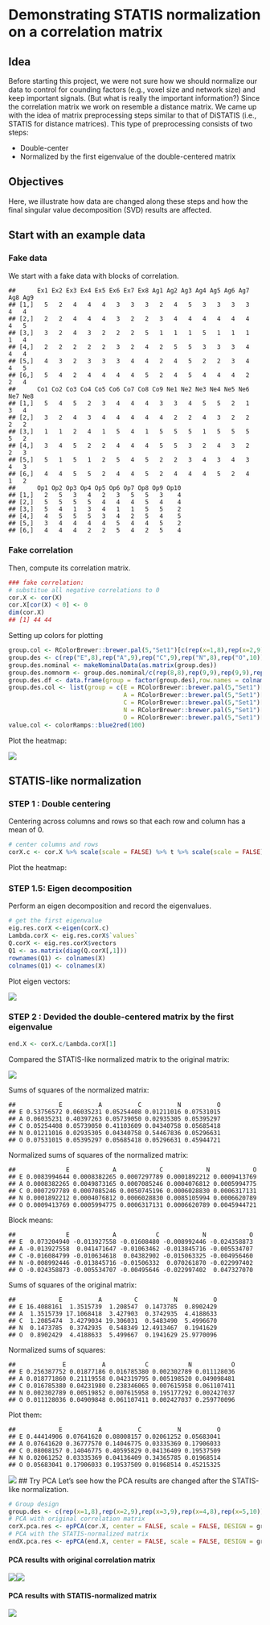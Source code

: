 Demonstrating STATIS normalization on a correlation matrix
================

## Idea

Before starting this project, we were not sure how we should normalize
our data to control for counding factors (e.g., voxel size and network
size) and keep important signals. (But what is really the important
information?) Since the correlation matrix we work on resemble a
distance matrix. We came up with the idea of matrix preprocessing steps
similar to that of DiSTATIS (i.e., STATIS for distance matrices). This
type of preprocessing consists of two steps:

  - Double-center
  - Normalized by the first eigenvalue of the double-centered matrix

## Objectives

Here, we illustrate how data are changed along these steps and how the
final singular value decomposition (SVD) results are affected.

## Start with an example data

### Fake data

We start with a fake data with blocks of
    correlation.

    ##      Ex1 Ex2 Ex3 Ex4 Ex5 Ex6 Ex7 Ex8 Ag1 Ag2 Ag3 Ag4 Ag5 Ag6 Ag7 Ag8 Ag9
    ## [1,]   5   2   4   4   4   3   3   3   2   4   5   3   3   3   3   4   4
    ## [2,]   2   2   4   4   4   3   2   2   3   4   4   4   4   4   4   4   5
    ## [3,]   3   2   4   3   2   2   2   5   1   1   1   5   1   1   1   1   4
    ## [4,]   2   2   2   2   2   3   2   4   2   5   5   3   3   3   4   4   4
    ## [5,]   4   3   2   3   3   3   4   4   2   4   5   2   2   3   4   4   5
    ## [6,]   5   4   2   4   4   4   4   5   2   4   5   4   4   4   2   2   4
    ##      Co1 Co2 Co3 Co4 Co5 Co6 Co7 Co8 Co9 Ne1 Ne2 Ne3 Ne4 Ne5 Ne6 Ne7 Ne8
    ## [1,]   5   4   5   2   3   4   4   4   3   3   4   5   5   2   1   3   4
    ## [2,]   3   2   4   3   4   4   4   4   4   2   2   4   3   2   2   2   2
    ## [3,]   1   1   2   4   1   5   4   1   5   5   5   1   5   5   5   5   2
    ## [4,]   3   4   5   2   2   4   4   4   5   5   3   2   4   3   2   2   3
    ## [5,]   5   1   5   1   2   5   4   5   2   2   3   4   3   4   3   4   3
    ## [6,]   4   4   5   5   2   4   4   5   2   4   4   4   5   2   4   1   2
    ##      Op1 Op2 Op3 Op4 Op5 Op6 Op7 Op8 Op9 Op10
    ## [1,]   2   5   3   4   2   3   5   5   3    4
    ## [2,]   5   5   5   5   4   4   4   5   4    4
    ## [3,]   5   4   1   3   4   1   1   5   5    2
    ## [4,]   4   5   5   5   3   4   2   5   4    5
    ## [5,]   3   4   4   4   4   5   4   4   5    2
    ## [6,]   4   4   4   2   2   5   4   2   5    4

### Fake correlation

Then, compute its correlation matrix.

``` r
### fake correlation:
# substitue all negative correlations to 0
cor.X <- cor(X)
cor.X[cor(X) < 0] <- 0
dim(cor.X)
## [1] 44 44
```

Setting up colors for
plotting

``` r
group.col <- RColorBrewer::brewer.pal(5,"Set1")[c(rep(x=1,8),rep(x=2,9),rep(x=3,9),rep(x=4,8),rep(x=5,10))]
group.des <- c(rep("E",8),rep("A",9),rep("C",9),rep("N",8),rep("O",10))
group.des.nominal <- makeNominalData(as.matrix(group.des))
group.des.nomnorm <- group.des.nominal/c(rep(8,8),rep(9,9),rep(9,9),rep(8,8),rep(10,10))
group.des.df <- data.frame(group = factor(group.des),row.names = colnames(X))
group.des.col <- list(group = c(E = RColorBrewer::brewer.pal(5,"Set1")[1],
                                A = RColorBrewer::brewer.pal(5,"Set1")[2],
                                C = RColorBrewer::brewer.pal(5,"Set1")[3],
                                N = RColorBrewer::brewer.pal(5,"Set1")[4],
                                O = RColorBrewer::brewer.pal(5,"Set1")[5]))
value.col <- colorRamps::blue2red(100)
```

Plot the heatmap:

![](demo_STATISnorm4r_files/figure-gfm/show_cor-1.png)<!-- -->

## STATIS-like normalization

### STEP 1 : Double centering

Centering across columns and rows so that each row and column has a mean
of 0.

``` r
# center columns and rows
corX.c <- cor.X %>% scale(scale = FALSE) %>% t %>% scale(scale = FALSE)
```

Plot the heatmap:

### STEP 1.5: Eigen decomposition

Perform an eigen decomposition and record the eigenvalues.

``` r
# get the first eigenvalue
eig.res.corX <-eigen(corX.c)
Lambda.corX <- eig.res.corX$`values`
Q.corX <- eig.res.corX$vectors
Q1 <- as.matrix(diag(Q.corX[,1]))
rownames(Q1) <- colnames(X)
colnames(Q1) <- colnames(X)
```

Plot eigen vectors:

![](demo_STATISnorm4r_files/figure-gfm/plot_dc_ev-1.png)<!-- -->

### STEP 2 : Devided the double-centered matrix by the first eigenvalue

``` r
end.X <- corX.c/Lambda.corX[1]
```

Compared the STATIS-like normalized matrix to the original matrix:

![](demo_STATISnorm4r_files/figure-gfm/o_n_mat-1.png)<!-- -->

Sums of squares of the normalized matrix:

    ##            E          A          C          N          O
    ## E 0.53756572 0.06035231 0.05254408 0.01211016 0.07531015
    ## A 0.06035231 0.40397263 0.05739050 0.02935305 0.05395297
    ## C 0.05254408 0.05739050 0.41103609 0.04340758 0.05685418
    ## N 0.01211016 0.02935305 0.04340758 0.54467836 0.05296631
    ## O 0.07531015 0.05395297 0.05685418 0.05296631 0.45944721

Normalized sums of squares of the normalized
    matrix:

    ##              E            A            C            N            O
    ## E 0.0083994644 0.0008382265 0.0007297789 0.0001892212 0.0009413769
    ## A 0.0008382265 0.0049873165 0.0007085246 0.0004076812 0.0005994775
    ## C 0.0007297789 0.0007085246 0.0050745196 0.0006028830 0.0006317131
    ## N 0.0001892212 0.0004076812 0.0006028830 0.0085105994 0.0006620789
    ## O 0.0009413769 0.0005994775 0.0006317131 0.0006620789 0.0045944721

Block means:

    ##              E            A           C            N            O
    ## E  0.073204940 -0.013927558 -0.01608480 -0.008992446 -0.024358873
    ## A -0.013927558  0.041471647 -0.01063462 -0.013845716 -0.005534707
    ## C -0.016084799 -0.010634618  0.04382902 -0.015063325 -0.004956460
    ## N -0.008992446 -0.013845716 -0.01506332  0.070261870 -0.022997402
    ## O -0.024358873 -0.005534707 -0.00495646 -0.022997402  0.047327070

Sums of squares of the original matrix:

    ##            E          A         C          N          O
    ## E 16.4088161  1.3515739  1.208547  0.1473785  0.8902429
    ## A  1.3515739 17.1068418  3.427903  0.3742935  4.4188633
    ## C  1.2085474  3.4279034 19.306031  0.5483490  5.4996670
    ## N  0.1473785  0.3742935  0.548349 12.4913467  0.1941629
    ## O  0.8902429  4.4188633  5.499667  0.1941629 25.9770096

Normalized sums of squares:

    ##             E          A           C           N           O
    ## E 0.256387752 0.01877186 0.016785380 0.002302789 0.011128036
    ## A 0.018771860 0.21119558 0.042319795 0.005198520 0.049098481
    ## C 0.016785380 0.04231980 0.238346065 0.007615958 0.061107411
    ## N 0.002302789 0.00519852 0.007615958 0.195177292 0.002427037
    ## O 0.011128036 0.04909848 0.061107411 0.002427037 0.259770096

Plot them:

    ##            E          A          C          N          O
    ## E 0.44414906 0.07641620 0.08008157 0.02061252 0.05683041
    ## A 0.07641620 0.36777570 0.14046775 0.03335369 0.17906033
    ## C 0.08008157 0.14046775 0.40595829 0.04136409 0.19537509
    ## N 0.02061252 0.03335369 0.04136409 0.34365785 0.01968514
    ## O 0.05683041 0.17906033 0.19537509 0.01968514 0.45215325

![](demo_STATISnorm4r_files/figure-gfm/grid_small_mats-1.png)<!-- -->
\#\# Try PCA Let’s see how the PCA results are changed after the
STATIS-like normalization.

``` r
# Group design
group.des <- c(rep(x=1,8),rep(x=2,9),rep(x=3,9),rep(x=4,8),rep(x=5,10))
# PCA with original correlation matrix
corX.pca.res <- epPCA(cor.X, center = FALSE, scale = FALSE, DESIGN = group.des, make_design_nominal = TRUE, graphs = FALSE)
# PCA with the STATIS-normalized matrix
endX.pca.res <- epPCA(end.X, center = FALSE, scale = FALSE, DESIGN = group.des, make_design_nominal = TRUE, graphs = FALSE)
```

#### PCA results with original correlation matrix

![](demo_STATISnorm4r_files/figure-gfm/pcaRes_corX-1.png)<!-- -->![](demo_STATISnorm4r_files/figure-gfm/pcaRes_corX-2.png)<!-- -->

#### PCA results with STATIS-normalized matrix

![](demo_STATISnorm4r_files/figure-gfm/pcaRes_endX-1.png)<!-- -->
